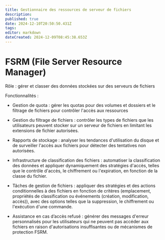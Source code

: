 ```yaml
---
title: Gestionnaire des ressources de serveur de fichiers
description: 
published: true
date: 2024-12-10T20:50:50.431Z
tags: 
editor: markdown
dateCreated: 2024-12-09T08:45:38.653Z
---
```


# FSRM (File Server Resource Manager)

Rôle : gérer et classer des données stockées sur des serveurs de fichiers

Fonctionnalités : 
- Gestion de quota : gérer les quotas pour des volumes et dossiers et le filtrage de fichiers pour  contrôler l'accès aux ressources

- Gestion du filtrage de fichiers :  contrôler les types de fichiers que les utilisateurs peuvent stocker sur un serveur de fichiers en limitant les extensions de fichier autorisées.

- Rapports de stockage : analyser les tendances d'utilisation du disque et de surveiller l'accès aux fichiers pour détecter des tentatives non autorisées.

- Infrastructure de classification des fichiers : automatiser la classification des données et appliquer dynamiquement des stratégies d'accès, telles que le contrôle d'accès, le chiffrement ou l'expiration, en fonction de la classe du fichier.

- Tâches de gestion de fichiers : appliquer des stratégies et des actions conditionnelles à des fichiers en fonction de critères (emplacement, propriétés de classification ou événements (création, modification, accès)), avec des options telles que la suppression, le chiffrement ou l'exécution d'une commande.

- Assistance en cas d’accès refusé : générer des messages d'erreur personnalisés pour les utilisateurs qui ne peuvent pas accéder aux fichiers en raison d'autorisations insuffisantes ou de mécanismes de protection FSRM.